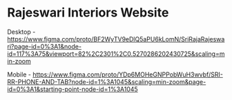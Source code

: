 # Rajeswari Interiors Website

Desktop - https://www.figma.com/proto/BF2WyTV9eDlQ5aPU6kLomN/SriRajaRajeswari?page-id=0%3A1&node-id=117%3A75&viewport=82%2C2301%2C0.5270286202430725&scaling=min-zoom

Mobile - https://www.figma.com/proto/YDp6MOHeGNPPobWuH3wvbf/SRI-RR-PHONE-AND-TAB?node-id=1%3A1045&scaling=min-zoom&page-id=0%3A1&starting-point-node-id=1%3A1045
